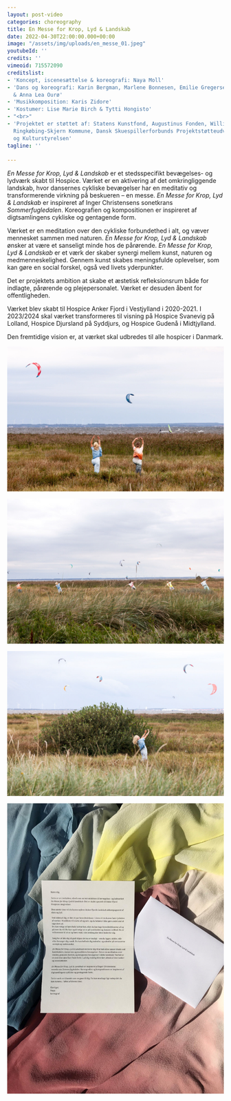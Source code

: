 ```yaml
---
layout: post-video
categories: choreography
title: En Messe for Krop, Lyd & Landskab
date: 2022-04-30T22:00:00.000+00:00
image: "/assets/img/uploads/en_messe_01.jpeg"
youtubeId: ''
credits: ''
vimeoid: 715572090
creditslist:
- 'Koncept, iscenesættelse & koreografi: Naya Moll'
- 'Dans og koreografi: Karin Bergman, Marlene Bonnesen, Emilie Gregersen, Amalia Kasakove
  & Anna Lea Ourø'
- 'Musikkomposition: Karis Zidore'
- 'Kostumer: Lise Marie Birch & Tytti Hongisto'
- "<br>"
- 'Projektet er støttet af: Statens Kunstfond, Augustinus Fonden, William Demant Fonden,
  Ringkøbing-Skjern Kommune, Dansk Skuespillerforbunds Projektstøtteudvalg & Slots-
  og Kulturstyrelsen'
tagline: ''

---
```

_En Messe for Krop, Lyd & Landskab_ er et stedsspecifikt bevægelses- og lydværk skabt til Hospice. Værket er en aktivering af det omkringliggende landskab, hvor dansernes cykliske bevægelser har en meditativ og transformerende virkning på beskueren – en messe. _En Messe for Krop, Lyd & Landskab_ er inspireret af Inger Christensens sonetkrans _Sommerfugledalen_. Koreografien og kompositionen er inspireret af digtsamlingens cykliske og gentagende form.

Værket er en meditation over den cykliske forbundethed i alt, og væver mennesket sammen med naturen. _En Messe for Krop, Lyd & Landskab_ ønsker at være et sanseligt minde hos de pårørende. _En Messe for Krop, Lyd & Landskab_ er et værk der skaber synergi mellem kunst, naturen og medmenneskelighed. Gennem kunst skabes meningsfulde oplevelser, som kan gøre en social forskel, også ved livets yderpunkter.

Det er projektets ambition at skabe et æstetisk refleksionsrum både for indlagte, pårørende og plejepersonalet. Værket er desuden åbent for offentligheden.

Værket blev skabt til Hospice Anker Fjord i Vestjylland i 2020-2021. I 2023/2024 skal værket transformeres til visning på Hospice Svanevig på Lolland, Hospice Djursland på Syddjurs, og Hospice Gudenå i Midtjylland.

Den fremtidige vision er, at værket skal udbredes til alle hospicer i Danmark.

![](/assets/img/uploads/en_messe_02.jpeg)

![](/assets/img/uploads/en_messe_04.jpeg)

![](/assets/img/uploads/en_messe_05.jpeg)

![](/assets/img/uploads/en_messe_brev.jpeg)